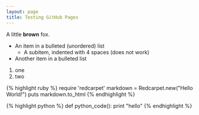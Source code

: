 ```yaml
---
layout: page
title: Testing GitHub Pages
---
```


A little **brown** fox.


* An item in a bulleted (unordered) list
    * A subitem, indented with 4 spaces (does not work)
* Another item in a bulleted list

1. one
2. two

{% highlight ruby %}
require 'redcarpet'
markdown = Redcarpet.new("Hello World!")
puts markdown.to_html
{% endhighlight %}

{% highlight python %}
def python_code():
    print "hello"
{% endhighlight %}


